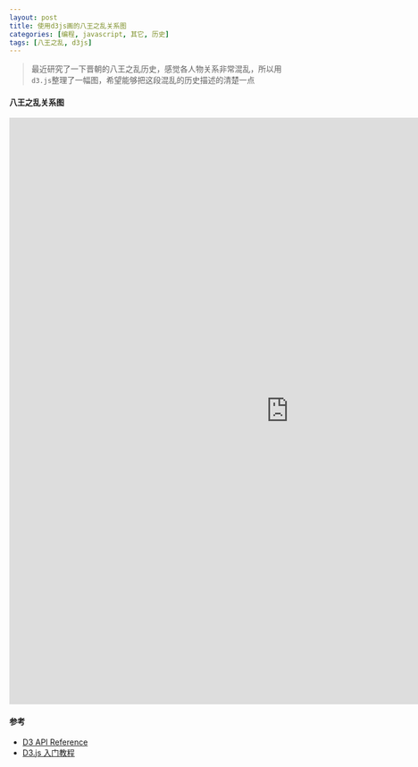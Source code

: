 ```yaml
---
layout: post
title: 使用d3js画的八王之乱关系图
categories: [编程, javascript, 其它, 历史]
tags: [八王之乱, d3js]
---
```



> 最近研究了一下晋朝的八王之乱历史，感觉各人物关系非常混乱，所以用`d3.js`整理了一幅图，希望能够把这段混乱的历史描述的清楚一点

#### 八王之乱关系图

<iframe src="https://xiongkw.github.io/d3test/bawang.html" width="1000" height="1050" frameborder="0"></iframe>

#### 参考

* [D3 API Reference](https://github.com/d3/d3/blob/master/API.md)
* [D3.js 入门教程](http://wiki.jikexueyuan.com/project/d3wiki/)